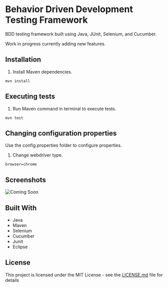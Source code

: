# Behavior Driven Development Testing Framework

BDD testing framework built using Java, JUnit, Selenium, and Cucumber.

Work in progress currently adding new features.

## Installation

1. Install Maven dependencies.

```
mvn install
```

## Executing tests

1. Run Maven command in terminal to execute tests.

```
mvn test
```

## Changing configuration properties

Use the config.properties folder to configure properties.

1. Change webdriver type.

```
browser=chrome
```

## Screenshots

![Coming Soon](https://upload.wikimedia.org/wikipedia/commons/8/80/Comingsoon.png "Coming Soon")

## Built With

- Java
- Maven
- Selenium
- Cucumber
- Junit
- Eclipse

## License

This project is licensed under the MIT License - see the [LICENSE.md](LICENSE.md) file for details
